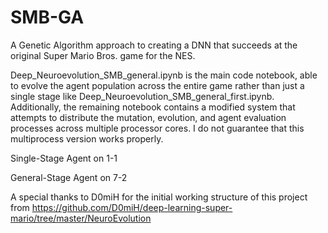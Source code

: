 # SMB-GA
A Genetic Algorithm approach to creating a DNN that succeeds at the original Super Mario Bros. game for the NES.

Deep_Neuroevolution_SMB_general.ipynb is the main code notebook, able to evolve the agent population across the entire game rather than just a single stage like Deep_Neuroevolution_SMB_general_first.ipynb. Additionally, the remaining notebook contains a modified system that attempts to distribute the mutation, evolution, and agent evaluation processes across multiple processor cores. I do not guarantee that this multiprocess version works properly.

Single-Stage Agent on 1-1
[](https://github.com/aedriam/SMB-GA/raw/main/3161%201-1.mp4)


General-Stage Agent on 7-2
[](https://github.com/aedriam/SMB-GA/raw/main/486%207-2.mp4)



A special thanks to D0miH for the initial working structure of this project from https://github.com/D0miH/deep-learning-super-mario/tree/master/NeuroEvolution
